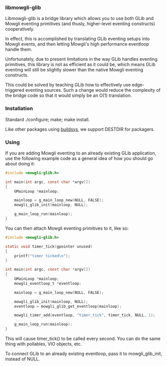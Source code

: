 ### libmowgli-glib

Libmowgli-glib is a bridge library which allows you to use both GLib and Mowgli
eventing primitives (and thusly, higher-level eventing constructs) cooperatively.

In effect, this is accomplished by translating GLib eventing setups into Mowgli
events, and then letting Mowgli's high performance eventloop handle them.

Unfortunately, due to present limitations in the way GLib handles eventing primitives,
this library is not as efficient as it could be, which means GLib eventing will
still be slightly slower than the native Mowgli eventing constructs.

This could be solved by teaching GLib how to effectively use edge-triggered
eventing sources.  Such a change would reduce the complexity of the bridge code
so that it would simply be an O(1) translation.

### Installation

Standard ./configure; make; make install.

Like other packages using [buildsys](http://github.com/Midar/buildsys), we support
DESTDIR for packagers.

### Using

If you are adding Mowgli eventing to an already existing GLib application, use the
following example code as a general idea of how you should go about doing it:

```C
#include <mowgli-glib.h>

int main(int argc, const char *argv[])
{
	GMainLoop *mainloop;

	mainloop = g_main_loop_new(NULL, FALSE);
	mowgli_glib_init(mainloop, NULL);

	g_main_loop_run(mainloop);
}
```

You can then attach Mowgli eventing primitives to it, like so:

```C
#include <mowgli-glib.h>

static void timer_tick(gpointer unused)
{
	printf("timer ticked\n");
}

int main(int argc, const char *argv[])
{
	GMainLoop *mainloop;
	mowgli_eventloop_t *eventloop;

	mainloop = g_main_loop_new(NULL, FALSE);

	mowgli_glib_init(mainloop, NULL);
	eventloop = mowgli_glib_get_eventloop(mainloop);

	mowgli_timer_add(eventloop, "timer_tick", timer_tick, NULL, 1);

	g_main_loop_run(mainloop);
}
```

This will cause timer_tick() to be called every second.  You can do the same thing
with pollables, VIO objects, etc.

To connect GLib to an already existing eventloop, pass it to mowgli_glib_init, instead
of NULL.
